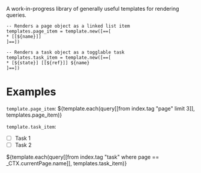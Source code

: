 A work-in-progress library of generally useful templates for rendering queries.

```space-lua
-- Renders a page object as a linked list item
templates.page_item = template.new([==[
* [[${name}]]
]==])

-- Renders a task object as a togglable task
templates.task_item = template.new([==[
* [${state}] [[${ref}]] ${name}
]==])
```


# Examples
`template.page_item`:
${template.each(query[[from index.tag "page" limit 3]], templates.page_item)}

`template.task_item`:
* [ ] Task 1
* [ ] Task 2

${template.each(query[[from index.tag "task" where page == _CTX.currentPage.name]], templates.task_item)}
